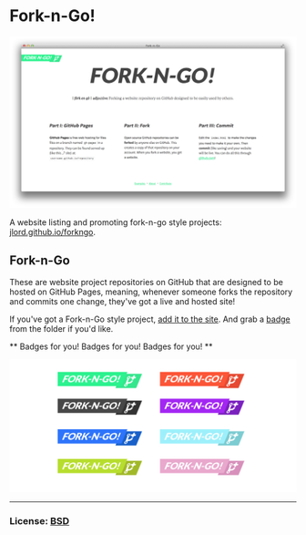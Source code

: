# Fork-n-Go!

![img](screenshot.png)

A website listing and promoting fork-n-go style projects: [jlord.github.io/forkngo](http://jlord.github.io/forkngo).

## Fork-n-Go

These are website project repositories on GitHub that are designed to be hosted on GitHub Pages, meaning, whenever someone forks the repository and commits one change, they've got a live and hosted site!

If you've got a Fork-n-Go style project, [add it to the site](https://github.com/jlord/forkngo/blob/gh-pages/CONTRIBUTING.md). And grab a [badge](https://github.com/jlord/forkngo/tree/gh-pages/badges) from the folder if you'd like.

** Badges for you! Badges for you! Badges for you! **

![badges](badges/badges.png)

---

### License: [BSD](license.md)
